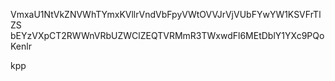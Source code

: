 VmxaU1NtVkZNVWhTYmxKVllrVndVbFpyVWtOVVJrVjVUbFYwYW1KSVFrTlZS
bEYzVXpCT2RWWnVRbUZWClZEQTVRMmR3TWxwdFl6MEtDblY1YXc9PQoKenlr

kpp